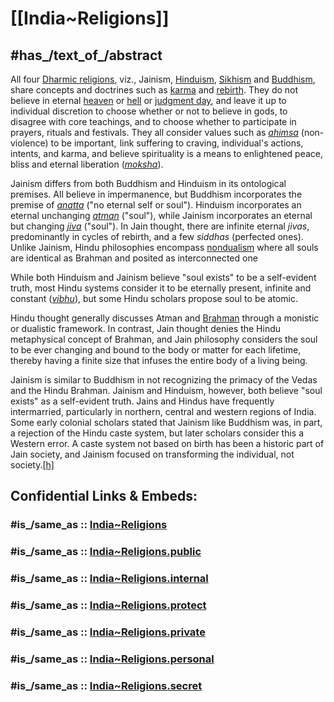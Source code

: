 
# [[India~Religions]] 


## #has_/text_of_/abstract 

All four [Dharmic religions](https://en.wikipedia.org/wiki/Indian_religions "Indian religions"), viz., Jainism, [Hinduism](https://en.wikipedia.org/wiki/Hinduism "Hinduism"), [Sikhism](https://en.wikipedia.org/wiki/Sikhism "Sikhism") and [Buddhism](https://en.wikipedia.org/wiki/Buddhism "Buddhism"), share concepts and doctrines such as [karma](https://en.wikipedia.org/wiki/Karma "Karma") and [rebirth](https://en.wikipedia.org/wiki/Reincarnation "Reincarnation"). 
They do not believe in eternal [heaven](https://en.wikipedia.org/wiki/Heaven "Heaven") or [hell](https://en.wikipedia.org/wiki/Hell "Hell") or [judgment day](https://en.wikipedia.org/wiki/Judgment_day "Judgment day"), 
and leave it up to individual discretion to choose whether or not to believe in gods, 
to disagree with core teachings, and to choose whether to participate in prayers, rituals and festivals. 
They all consider values such as _[ahimsa](https://en.wikipedia.org/wiki/Ahimsa "Ahimsa")_ (non-violence) to be important,  
link suffering to craving, individual's actions, intents, and karma, 
and believe spirituality is a means to enlightened peace, bliss and eternal liberation (_[moksha](https://en.wikipedia.org/wiki/Moksha "Moksha")_).

Jainism differs from both Buddhism and Hinduism in its ontological premises. 
All believe in impermanence, but Buddhism incorporates the premise of _[anatta](https://en.wikipedia.org/wiki/Anatta "Anatta")_ ("no eternal self or soul"). 
Hinduism incorporates an eternal unchanging _[atman](https://en.wikipedia.org/wiki/Atman_(Hinduism) "Atman (Hinduism)")_ ("soul"), while Jainism incorporates an eternal but changing _[jiva](https://en.wikipedia.org/wiki/Jiva_(Jainism) "Jiva (Jainism)")_ ("soul"). 
In Jain thought, there are infinite eternal _jivas_, predominantly in cycles of rebirth, and a few _siddhas_ (perfected ones). 
Unlike Jainism, Hindu philosophies encompass [nondualism](https://en.wikipedia.org/wiki/Advaita "Advaita") where all souls are identical as Brahman and posited as interconnected one

While both Hinduism and Jainism believe "soul exists" to be a self-evident truth, 
most Hindu systems consider it to be eternally present, infinite and constant (_[vibhu](https://en.wikipedia.org/wiki/Vibhu "Vibhu")_), 
but some Hindu scholars propose soul to be atomic. 

Hindu thought generally discusses Atman and [Brahman](https://en.wikipedia.org/wiki/Brahman "Brahman") through a monistic or dualistic framework. 
In contrast, Jain thought denies the Hindu metaphysical concept of Brahman, 
and Jain philosophy considers the soul to be ever changing and bound to the body or matter for each lifetime, 
thereby having a finite size that infuses the entire body of a living being.

Jainism is similar to Buddhism in not recognizing the primacy of the Vedas and the Hindu Brahman. Jainism and Hinduism, however, both believe "soul exists" as a self-evident truth. Jains and Hindus have frequently intermarried, particularly in northern, central and western regions of India. Some early colonial scholars stated that Jainism like Buddhism was, in part, a rejection of the Hindu caste system, but later scholars consider this a Western error. A caste system not based on birth has been a historic part of Jain society, and Jainism focused on transforming the individual, not society.[[h]](https://en.wikipedia.org/wiki/Jainism#cite_note-258)


## Confidential Links & Embeds: 

### #is_/same_as :: [India~Religions](/_Standards/Philosophy/Metaphysic/Religion/India~Religions.md) 

### #is_/same_as :: [India~Religions.public](/_public/Philosophy/Metaphysic/Religion/India~Religions.public.md) 

### #is_/same_as :: [India~Religions.internal](/_internal/Philosophy/Metaphysic/Religion/India~Religions.internal.md) 

### #is_/same_as :: [India~Religions.protect](/_protect/Philosophy/Metaphysic/Religion/India~Religions.protect.md) 

### #is_/same_as :: [India~Religions.private](/_private/Philosophy/Metaphysic/Religion/India~Religions.private.md) 

### #is_/same_as :: [India~Religions.personal](/_personal/Philosophy/Metaphysic/Religion/India~Religions.personal.md) 

### #is_/same_as :: [India~Religions.secret](/_secret/Philosophy/Metaphysic/Religion/India~Religions.secret.md)

